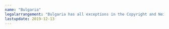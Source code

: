 ```yaml
---
name: "Bulgaria" 
legalarrangement: "Bulgaria has all exceptions in the Copyright and Neighbouring Rights Law (Закон за авторското право и сродните му права). Most of the copyright exceptions are contained in Article 24 of the Law."
lastupdate: 2019-12-13
---
```

